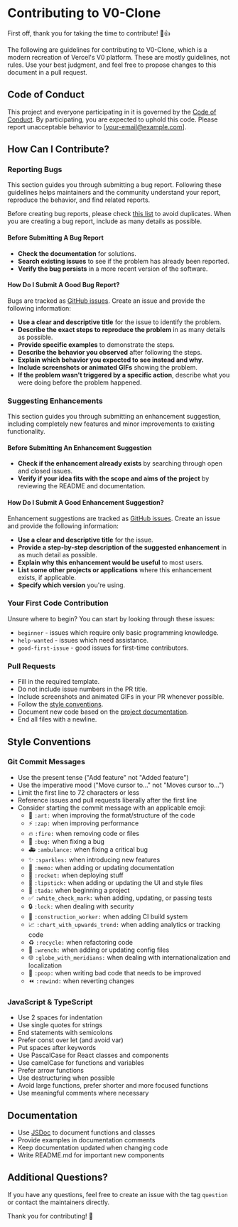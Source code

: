 # Contributing to V0-Clone

First off, thank you for taking the time to contribute! 🎉👍

The following are guidelines for contributing to V0-Clone, which is a modern recreation of Vercel's V0 platform. These are mostly guidelines, not rules. Use your best judgment, and feel free to propose changes to this document in a pull request.

## Code of Conduct

This project and everyone participating in it is governed by the [Code of Conduct](CODE_OF_CONDUCT.md). By participating, you are expected to uphold this code. Please report unacceptable behavior to [your-email@example.com].

## How Can I Contribute?

### Reporting Bugs

This section guides you through submitting a bug report. Following these guidelines helps maintainers and the community understand your report, reproduce the behavior, and find related reports.

Before creating bug reports, please check [this list](#before-submitting-a-bug-report) to avoid duplicates. When you are creating a bug report, include as many details as possible.

#### Before Submitting A Bug Report

* **Check the documentation** for solutions.
* **Search existing issues** to see if the problem has already been reported.
* **Verify the bug persists** in a more recent version of the software.

#### How Do I Submit A Good Bug Report?

Bugs are tracked as [GitHub issues](https://github.com/DaveSimoes/V0-Clone_Copilotkit-Next.js-OpenAI-GPT4/issues). Create an issue and provide the following information:

* **Use a clear and descriptive title** for the issue to identify the problem.
* **Describe the exact steps to reproduce the problem** in as many details as possible.
* **Provide specific examples** to demonstrate the steps.
* **Describe the behavior you observed** after following the steps.
* **Explain which behavior you expected to see instead and why.**
* **Include screenshots or animated GIFs** showing the problem.
* **If the problem wasn't triggered by a specific action**, describe what you were doing before the problem happened.

### Suggesting Enhancements

This section guides you through submitting an enhancement suggestion, including completely new features and minor improvements to existing functionality.

#### Before Submitting An Enhancement Suggestion

* **Check if the enhancement already exists** by searching through open and closed issues.
* **Verify if your idea fits with the scope and aims of the project** by reviewing the README and documentation.

#### How Do I Submit A Good Enhancement Suggestion?

Enhancement suggestions are tracked as [GitHub issues](https://github.com/DaveSimoes/V0-Clone_Copilotkit-Next.js-OpenAI-GPT4/issues). Create an issue and provide the following information:

* **Use a clear and descriptive title** for the issue.
* **Provide a step-by-step description of the suggested enhancement** in as much detail as possible.
* **Explain why this enhancement would be useful** to most users.
* **List some other projects or applications** where this enhancement exists, if applicable.
* **Specify which version** you're using.

### Your First Code Contribution

Unsure where to begin? You can start by looking through these issues:

* `beginner` - issues which require only basic programming knowledge.
* `help-wanted` - issues which need assistance.
* `good-first-issue` - good issues for first-time contributors.

### Pull Requests

* Fill in the required template.
* Do not include issue numbers in the PR title.
* Include screenshots and animated GIFs in your PR whenever possible.
* Follow the [style conventions](#style-conventions).
* Document new code based on the [project documentation](#documentation).
* End all files with a newline.

## Style Conventions

### Git Commit Messages

* Use the present tense ("Add feature" not "Added feature")
* Use the imperative mood ("Move cursor to..." not "Moves cursor to...")
* Limit the first line to 72 characters or less
* Reference issues and pull requests liberally after the first line
* Consider starting the commit message with an applicable emoji:
    * 🎨 `:art:` when improving the format/structure of the code
    * ⚡️ `:zap:` when improving performance
    * 🔥 `:fire:` when removing code or files
    * 🐛 `:bug:` when fixing a bug
    * 🚑 `:ambulance:` when fixing a critical bug
    * ✨ `:sparkles:` when introducing new features
    * 📝 `:memo:` when adding or updating documentation
    * 🚀 `:rocket:` when deploying stuff
    * 💄 `:lipstick:` when adding or updating the UI and style files
    * 🎉 `:tada:` when beginning a project
    * ✅ `:white_check_mark:` when adding, updating, or passing tests
    * 🔒 `:lock:` when dealing with security
    * 👷 `:construction_worker:` when adding CI build system
    * 📈 `:chart_with_upwards_trend:` when adding analytics or tracking code
    * ♻️ `:recycle:` when refactoring code
    * 🔧 `:wrench:` when adding or updating config files
    * 🌐 `:globe_with_meridians:` when dealing with internationalization and localization
    * 💩 `:poop:` when writing bad code that needs to be improved
    * ⏪ `:rewind:` when reverting changes

### JavaScript & TypeScript

* Use 2 spaces for indentation
* Use single quotes for strings
* End statements with semicolons
* Prefer const over let (and avoid var)
* Put spaces after keywords
* Use PascalCase for React classes and components
* Use camelCase for functions and variables
* Prefer arrow functions
* Use destructuring when possible
* Avoid large functions, prefer shorter and more focused functions
* Use meaningful comments where necessary

## Documentation

* Use [JSDoc](https://jsdoc.app/) to document functions and classes
* Provide examples in documentation comments
* Keep documentation updated when changing code
* Write README.md for important new components

## Additional Questions?

If you have any questions, feel free to create an issue with the tag `question` or contact the maintainers directly.

Thank you for contributing! 🚀
